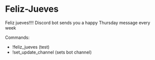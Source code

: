 # Feliz-Jueves
Feliz jueves!!!! Discord bot sends you a happy Thursday message every week

Commands: 
- !feliz_jueves (test)
- !set_update_channel (sets bot channel)
